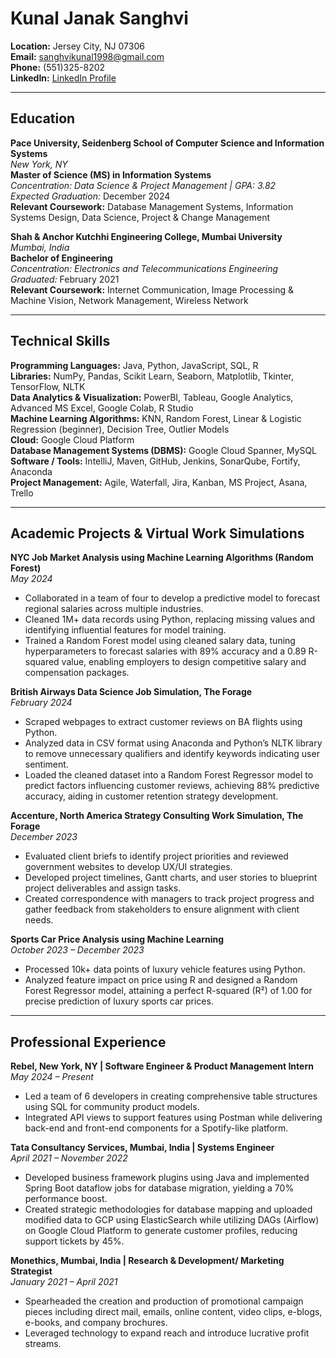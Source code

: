 # Kunal Janak Sanghvi

**Location:** Jersey City, NJ 07306  
**Email:** [sanghvikunal1998@gmail.com](mailto:sanghvikunal1998@gmail.com)  
**Phone:** (551)325-8202  
**LinkedIn:** [LinkedIn Profile](https://www.linkedin.com/feed/)  

---

## Education

**Pace University, Seidenberg School of Computer Science and Information Systems**  
*New York, NY*  
**Master of Science (MS) in Information Systems**  
*Concentration: Data Science & Project Management | GPA: 3.82*  
*Expected Graduation:* December 2024  
**Relevant Coursework:** Database Management Systems, Information Systems Design, Data Science, Project & Change Management

**Shah & Anchor Kutchhi Engineering College, Mumbai University**  
*Mumbai, India*  
**Bachelor of Engineering**  
*Concentration: Electronics and Telecommunications Engineering*  
*Graduated:* February 2021  
**Relevant Coursework:** Internet Communication, Image Processing & Machine Vision, Network Management, Wireless Network

---

## Technical Skills

**Programming Languages:** Java, Python, JavaScript, SQL, R  
**Libraries:** NumPy, Pandas, Scikit Learn, Seaborn, Matplotlib, Tkinter, TensorFlow, NLTK  
**Data Analytics & Visualization:** PowerBI, Tableau, Google Analytics, Advanced MS Excel, Google Colab, R Studio  
**Machine Learning Algorithms:** KNN, Random Forest, Linear & Logistic Regression (beginner), Decision Tree, Outlier Models  
**Cloud:** Google Cloud Platform  
**Database Management Systems (DBMS):** Google Cloud Spanner, MySQL  
**Software / Tools:** IntelliJ, Maven, GitHub, Jenkins, SonarQube, Fortify, Anaconda  
**Project Management:** Agile, Waterfall, Jira, Kanban, MS Project, Asana, Trello

---

## Academic Projects & Virtual Work Simulations

**NYC Job Market Analysis using Machine Learning Algorithms (Random Forest)**  
*May 2024*  
- Collaborated in a team of four to develop a predictive model to forecast regional salaries across multiple industries.
- Cleaned 1M+ data records using Python, replacing missing values and identifying influential features for model training.
- Trained a Random Forest model using cleaned salary data, tuning hyperparameters to forecast salaries with 89% accuracy and a 0.89 R-squared value, enabling employers to design competitive salary and compensation packages.

**British Airways Data Science Job Simulation, The Forage**  
*February 2024*  
- Scraped webpages to extract customer reviews on BA flights using Python.
- Analyzed data in CSV format using Anaconda and Python’s NLTK library to remove unnecessary qualifiers and identify keywords indicating user sentiment.
- Loaded the cleaned dataset into a Random Forest Regressor model to predict factors influencing customer reviews, achieving 88% predictive accuracy, aiding in customer retention strategy development.

**Accenture, North America Strategy Consulting Work Simulation, The Forage**  
*December 2023*  
- Evaluated client briefs to identify project priorities and reviewed government websites to develop UX/UI strategies.
- Developed project timelines, Gantt charts, and user stories to blueprint project deliverables and assign tasks.
- Created correspondence with managers to track project progress and gather feedback from stakeholders to ensure alignment with client needs.

**Sports Car Price Analysis using Machine Learning**  
*October 2023 – December 2023*  
- Processed 10k+ data points of luxury vehicle features using Python.
- Analyzed feature impact on price using R and designed a Random Forest Regressor model, attaining a perfect R-squared (R²) of 1.00 for precise prediction of luxury sports car prices.

---

## Professional Experience

**Rebel, New York, NY | Software Engineer & Product Management Intern**  
*May 2024 – Present*  
- Led a team of 6 developers in creating comprehensive table structures using SQL for community product models.
- Integrated API views to support features using Postman while delivering back-end and front-end components for a Spotify-like platform.

**Tata Consultancy Services, Mumbai, India | Systems Engineer**  
*April 2021 – November 2022*  
- Developed business framework plugins using Java and implemented Spring Boot dataflow jobs for database migration, yielding a 70% performance boost.
- Created strategic methodologies for database mapping and uploaded modified data to GCP using ElasticSearch while utilizing DAGs (Airflow) on Google Cloud Platform to generate customer profiles, reducing support tickets by 45%.

**Monethics, Mumbai, India | Research & Development/ Marketing Strategist**  
*January 2021 – April 2021*  
- Spearheaded the creation and production of promotional campaign pieces including direct mail, emails, online content, video clips, e-blogs, e-books, and company brochures.
- Leveraged technology to expand reach and introduce lucrative profit streams.
